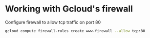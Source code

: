 # Working with Gcloud's firewall

Configure firewall to allow tcp traffic on port 80

```sh
gcloud compute firewall-rules create www-firewall --allow tcp:80
```

